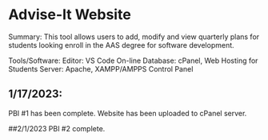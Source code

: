 # Advise-It Website

Summary:
This tool allows users to add, modify and view quarterly plans for students looking enroll in the AAS degree for software development. 

Tools/Software:
Editor: VS Code
On-line Database: cPanel, Web Hosting for Students
Server: Apache, XAMPP/AMPPS Control Panel

## 1/17/2023:
PBI #1 has been complete. Website has been uploaded to cPanel server. 

##2/1/2023
PBI #2 complete.
